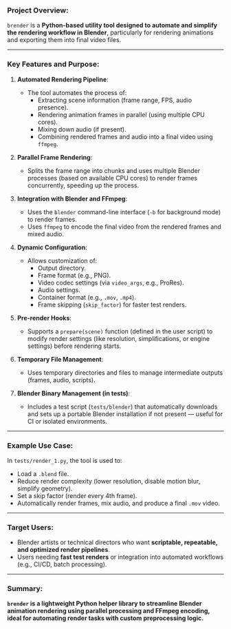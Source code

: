 ### Project Overview:

`brender` is a **Python-based utility tool designed to automate and simplify the rendering workflow in Blender**, particularly for rendering animations and exporting them into final video files.

---

### Key Features and Purpose:

1. **Automated Rendering Pipeline**:

   - The tool automates the process of:
     - Extracting scene information (frame range, FPS, audio presence).
     - Rendering animation frames in parallel (using multiple CPU cores).
     - Mixing down audio (if present).
     - Combining rendered frames and audio into a final video using `ffmpeg`.

2. **Parallel Frame Rendering**:

   - Splits the frame range into chunks and uses multiple Blender processes (based on available CPU cores) to render frames concurrently, speeding up the process.

3. **Integration with Blender and FFmpeg**:

   - Uses the `blender` command-line interface (`-b` for background mode) to render frames.
   - Uses `ffmpeg` to encode the final video from the rendered frames and mixed audio.

4. **Dynamic Configuration**:

   - Allows customization of:
     - Output directory.
     - Frame format (e.g., PNG).
     - Video codec settings (via `video_args`, e.g., ProRes).
     - Audio settings.
     - Container format (e.g., `.mov`, `.mp4`).
     - Frame skipping (`skip_factor`) for faster test renders.

5. **Pre-render Hooks**:

   - Supports a `prepare(scene)` function (defined in the user script) to modify render settings (like resolution, simplifications, or engine settings) before rendering starts.

6. **Temporary File Management**:

   - Uses temporary directories and files to manage intermediate outputs (frames, audio, scripts).

7. **Blender Binary Management (in tests)**:
   - Includes a test script (`tests/blender`) that automatically downloads and sets up a portable Blender installation if not present — useful for CI or isolated environments.

---

### Example Use Case:

In `tests/render_1.py`, the tool is used to:

- Load a `.blend` file.
- Reduce render complexity (lower resolution, disable motion blur, simplify geometry).
- Set a skip factor (render every 4th frame).
- Automatically render frames, mix audio, and produce a final `.mov` video.

---

### Target Users:

- Blender artists or technical directors who want **scriptable, repeatable, and optimized render pipelines**.
- Users needing **fast test renders** or integration into automated workflows (e.g., CI/CD, batch processing).

---

### Summary:

**`brender` is a lightweight Python helper library to streamline Blender animation rendering using parallel processing and FFmpeg encoding, ideal for automating render tasks with custom preprocessing logic.**
